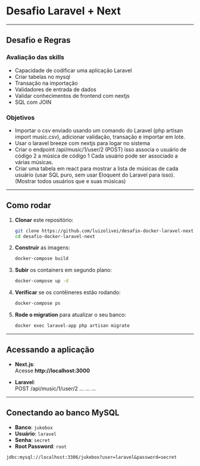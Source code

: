 # Desafio Laravel + Next

---

## Desafio e Regras

### Avaliação das skills
- Capacidade de codificar uma aplicação Laravel
- Criar tabelas no mysql
- Transação na importação
- Validadores de entrada de dados
- Validar conhecimentos de frontend com nextjs
- SQL com JOIN

### Objetivos
- Importar o csv enviado usando um comando do Laravel (php artisan import music.csv), adicionar validação, transação e importar em lote.
- Usar o laravel breeze com nextjs para logar no sistema
- Criar o endpoint /api/music/1/user/2 (POST) isso associa o usuário de código 2 a música de código 1
  Cada usuário pode ser associado a várias músicas.
- Criar uma tabela em react para mostrar a lista de músicas de cada usuário (usar SQL puro, sem usar Eloquent do Laravel para isso). (Mostrar todos usuários que e suas músicas)

---

## Como rodar

1. **Clonar** este repositório:
   ```bash
   git clone https://github.com/luizolivei/desafio-docker-laravel-next
   cd desafio-docker-laravel-next
   ```

2. **Construir** as imagens:
   ```bash
   docker-compose build
   ```
   
3. **Subir** os containers em segundo plano:
   ```bash
   docker-compose up -d
   ```

4. **Verificar** se os contêineres estão rodando:
   ```bash
   docker-compose ps
   ```
   
5. **Rode o migration** para atualizar o seu banco:
   ```bash
   docker exec laravel-app php artisan migrate
   ```

---

## Acessando a aplicação

- **Next.js**:  
  Acesse **http://localhost:3000**

- **Laravel**:  
  POST /api/music/1/user/2 ... ... ...

---

## Conectando ao banco MySQL

- **Banco**: `jukebox`
- **Usuário**: `laravel`
- **Senha**: `secret`
- **Root Password**: `root`

```
jdbc:mysql://localhost:3306/jukebox?user=laravel&password=secret
```
